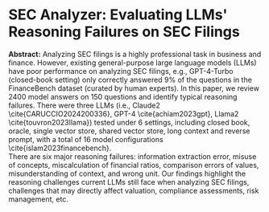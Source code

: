 # SEC Analyzer: Evaluating LLMs' Reasoning Failures on SEC Filings
**Abstract:** Analyzing SEC filings is a highly professional task in business and finance. However, existing general-purpose large language models (LLMs) have poor performance on analyzing SEC filings, e.g., GPT-4-Turbo (closed-book setting) only correctly answered $9\%$ of the questions in the FinanceBench dataset (curated by human experts). In this paper, we review $2400$ model answers on $150$ questions and identify typical reasoning failures. There were three LLMs (i.e., Claude2 \cite{CARUCCIO2024200336}, GPT-4 \cite{achiam2023gpt}, Llama2 \cite{touvron2023llama}) tested under 6 settings, including closed book, oracle, single vector store, shared vector store, long context and reverse prompt, with a total of 16 model configurations \cite{islam2023financebench}.   
  There are six major reasoning failures: information extraction error, misuse of concepts, miscalculation of financial ratios, comparison errors of values, misunderstanding of context, and wrong unit. Our findings highlight the reasoning challenges current LLMs still face when analyzing SEC filings, challenges that may directly affect valuation, compliance assessments, risk management, etc. 
